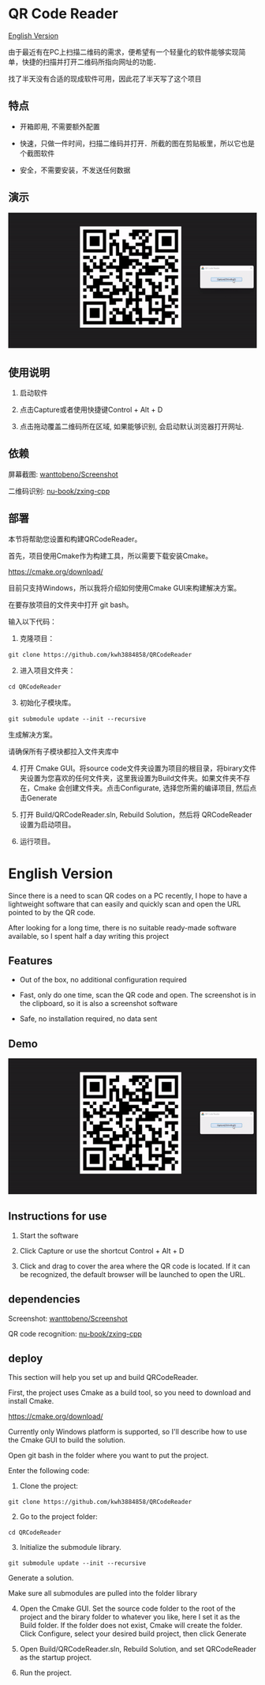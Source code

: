 
# QR Code Reader

[English Version](#english-version)

由于最近有在PC上扫描二维码的需求，便希望有一个轻量化的软件能够实现简单，快捷的扫描并打开二维码所指向网址的功能．

找了半天没有合适的现成软件可用，因此花了半天写了这个项目


## 特点

- 开箱即用, 不需要额外配置

- 快速，只做一件时间，扫描二维码并打开．所截的图在剪贴板里，所以它也是个截图软件

- 安全，不需要安装，不发送任何数据


## 演示

![QRCodeReader.gif](QRCodeReader.gif)


## 使用说明

1. 启动软件

2. 点击Capture或者使用快捷键Control + Alt + D

3. 点击拖动覆盖二维码所在区域, 如果能够识别, 会启动默认浏览器打开网址.

## 依赖

屏幕截图:  [wanttobeno/Screenshot](https://github.com/wanttobeno/Screenshot)

二维码识别:  [nu-book/zxing-cpp](https://github.com/nu-book/zxing-cpp)

## 部署

本节将帮助您设置和构建QRCodeReader。

首先，项目使用Cmake作为构建工具，所以需要下载安装Cmake。

https://cmake.org/download/

目前只支持Windows，所以我将介绍如何使用Cmake GUI来构建解决方案。

在要存放项目的文件夹中打开 git bash。

输入以下代码：

1. 克隆项目：

```git clone https://github.com/kwh3884858/QRCodeReader```

2. 进入项目文件夹：

 ```cd QRCodeReader```


3. 初始化子模块库。

```git submodule update --init --recursive```

生成解决方案。

请确保所有子模块都拉入文件夹库中

4. 打开 Cmake GUI。将source code文件夹设置为项目的根目录，将birary文件夹设置为您喜欢的任何文件夹，这里我设置为Build文件夹。如果文件夹不存在，Cmake 会创建文件夹。点击Configurate, 选择您所需的编译项目, 然后点击Generate

5. 打开 Build/QRCodeReader.sln, Rebuild Solution，然后将 QRCodeReader 设置为启动项目。

6. 运行项目。


# English Version

Since there is a need to scan QR codes on a PC recently, I hope to have a lightweight software that can easily and quickly scan and open the URL pointed to by the QR code.

After looking for a long time, there is no suitable ready-made software available, so I spent half a day writing this project


## Features

- Out of the box, no additional configuration required

- Fast, only do one time, scan the QR code and open. The screenshot is in the clipboard, so it is also a screenshot software

- Safe, no installation required, no data sent


## Demo

![QRCodeReader.gif](QRCodeReader.gif)


## Instructions for use

1. Start the software

2. Click Capture or use the shortcut Control + Alt + D

3. Click and drag to cover the area where the QR code is located. If it can be recognized, the default browser will be launched to open the URL.

## dependencies

Screenshot: [wanttobeno/Screenshot](https://github.com/wanttobeno/Screenshot)

QR code recognition: [nu-book/zxing-cpp](https://github.com/nu-book/zxing-cpp)

## deploy

This section will help you set up and build QRCodeReader.

First, the project uses Cmake as a build tool, so you need to download and install Cmake.

https://cmake.org/download/

Currently only Windows platform is supported, so I'll describe how to use the Cmake GUI to build the solution.

Open git bash in the folder where you want to put the project.

Enter the following code:

1. Clone the project:

```git clone https://github.com/kwh3884858/QRCodeReader```

2. Go to the project folder:

```cd QRCodeReader```

3. Initialize the submodule library.

```git submodule update --init --recursive```

Generate a solution.

Make sure all submodules are pulled into the folder library

4. Open the Cmake GUI. Set the source code folder to the root of the project and the birary folder to whatever you like, here I set it as the Build folder. If the folder does not exist, Cmake will create the folder. Click Configure, select your desired build project, then click Generate

5. Open Build/QRCodeReader.sln, Rebuild Solution, and set QRCodeReader as the startup project.

6. Run the project.